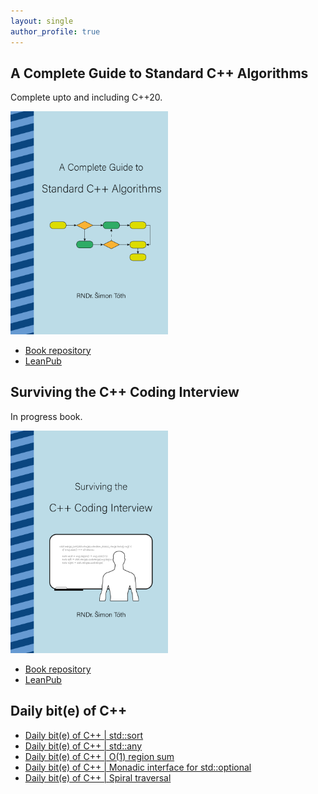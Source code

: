 ```yaml
---
layout: single
author_profile: true
---
```


## A Complete Guide to Standard C++ Algorithms

Complete upto and including C++20.

[<img src="assets/images/book_algorithms_cover.png" width="50%">](https://leanpub.com/cpp-algorithms-guide)

- [Book repository](https://github.com/HappyCerberus/book-cpp-algorithms)
- [LeanPub](https://leanpub.com/cpp-algorithms-guide)

## Surviving the C++ Coding Interview

In progress book.

[<img src="assets/images/book_coding_interview_cover.png" width="50%">](https://leanpub.com/cpp-coding-interview)

- [Book repository](https://leanpub.com/cpp-coding-interview)
- [LeanPub](https://leanpub.com/cpp-coding-interview)

## Daily bit(e) of C++

<ul>
<!-- SUBSTACK:START --><li><a href="https://simontoth.substack.com/p/daily-bite-of-c-stdsort">Daily bit&lpar;e&rpar; of C++ | std::sort</a></li><li><a href="https://simontoth.substack.com/p/daily-bite-of-c-stdany">Daily bit&lpar;e&rpar; of C++ | std::any</a></li><li><a href="https://simontoth.substack.com/p/daily-bite-of-c-o1-region-sum">Daily bit&lpar;e&rpar; of C++ | O&lpar;1&rpar; region sum</a></li><li><a href="https://simontoth.substack.com/p/daily-bite-of-c-monadic-interface">Daily bit&lpar;e&rpar; of C++ | Monadic interface for std::optional</a></li><li><a href="https://simontoth.substack.com/p/daily-bite-of-c-spiral-traversal">Daily bit&lpar;e&rpar; of C++ | Spiral traversal</a></li><!-- SUBSTACK:END -->
</ul>